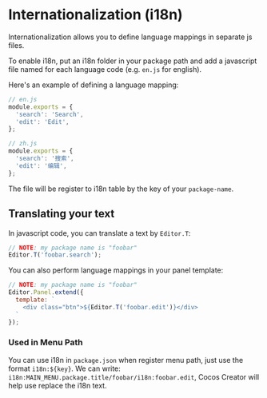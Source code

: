# Internationalization (i18n)

Internationalization allows you to define language mappings in separate js files.

To enable i18n, put an i18n folder in your package path and add a javascript file named for each language code (e.g. `en.js` for english).

Here's an example of defining a language mapping:

```javascript
// en.js
module.exports = {
  'search': 'Search',
  'edit': 'Edit',
};

// zh.js
module.exports = {
  'search': '搜索',
  'edit': '编辑',
};
```

The file will be register to i18n table by the key of your `package-name`.

## Translating your text

In javascript code, you can translate a text by `Editor.T`:

```javascript
// NOTE: my package name is "foobar"
Editor.T('foobar.search');
```

You can also perform language mappings in your panel template:

```javascript
// NOTE: my package name is "foobar"
Editor.Panel.extend({
  template: `
    <div class="btn">${Editor.T('foobar.edit')}</div>
  `
});
```

### Used in Menu Path

You can use i18n in `package.json` when register menu path, just use the format `i18n:${key}`. We can write: `i18n:MAIN_MENU.package.title/foobar/i18n:foobar.edit`, Cocos Creator will help use replace the i18n text.
